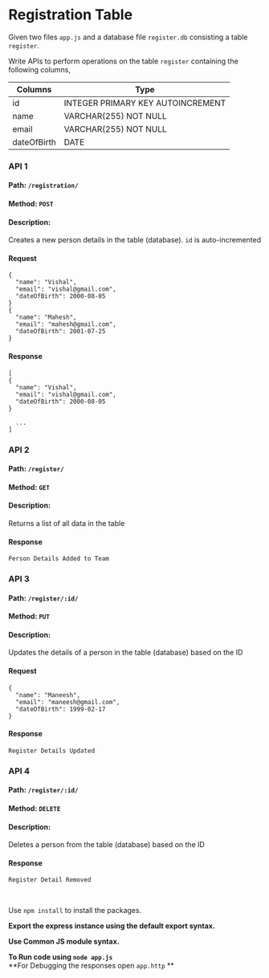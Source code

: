 # Registration Table

Given two files `app.js` and a database file `register.db` consisting a table `register`.

Write APIs to perform operations on the table `register` containing the following columns,

| Columns     | Type                              |
| ----------- | --------------------------------- |
| id          | INTEGER PRIMARY KEY AUTOINCREMENT |
| name        | VARCHAR(255) NOT NULL             |
| email       | VARCHAR(255) NOT NULL             |
| dateOfBirth | DATE                              |

### API 1

#### Path: `/registration/`

#### Method: `POST`

#### Description:

Creates a new person details in the table (database). `id` is auto-incremented

#### Request

```
{
  "name": "Vishal",
  "email": "vishal@gmail.com",
  "dateOfBirth": 2000-08-05
}
{
  "name": "Mahesh",
  "email": "mahesh@gmail.com",
  "dateOfBirth": 2001-07-25
}
```

#### Response

```
[
{
  "name": "Vishal",
  "email": "vishal@gmail.com",
  "dateOfBirth": 2000-08-05
}

  ...
]
```

### API 2

#### Path: `/register/`

#### Method: `GET`

#### Description:

Returns a list of all data in the table

#### Response

```
Person Details Added to Team
```

### API 3

#### Path: `/register/:id/`

#### Method: `PUT`

#### Description:

Updates the details of a person in the table (database) based on the ID

#### Request

```
{
  "name": "Maneesh",
  "email": "maneesh@gmail.com",
  "dateOfBirth": 1999-02-17
}
```

#### Response

```
Register Details Updated
```

### API 4

#### Path: `/register/:id/`

#### Method: `DELETE`

#### Description:

Deletes a person from the table (database) based on the ID

#### Response

```
Register Detail Removed
```

<br/>

Use `npm install` to install the packages.

**Export the express instance using the default export syntax.**

**Use Common JS module syntax.** 


**To Run code using `node app.js`** 
<br/>
**For Debugging the responses open `app.http` **
